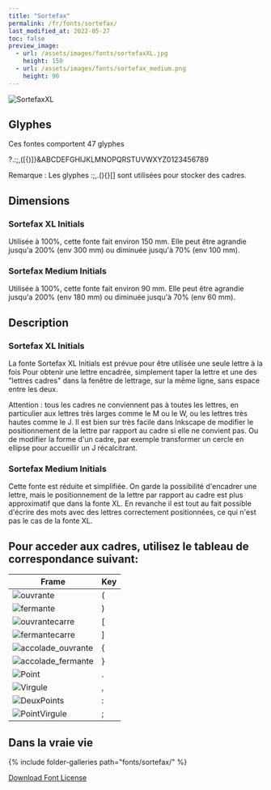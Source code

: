 ```yaml
---
title: "Sortefax"
permalink: /fr/fonts/sortefax/
last_modified_at: 2022-05-27
toc: false
preview_image: 
  - url: /assets/images/fonts/sortefaxXL.jpg
    height: 150
  - url: /assets/images/fonts/sortefax_medium.png
    height: 90
---
```

![SortefaxXL](/assets/images/fonts/sortefaxXL.jpg)

## Glyphes
Ces fontes comportent 47 glyphes
	
?.:;,([{)]}&ABCDEFGHIJKLMNOPQRSTUVWXYZ0123456789

Remarque : Les glyphes :;,.(){}[] sont utilisées pour stocker des cadres.

## Dimensions
### Sortefax XL Initials
Utilisée à 100%, cette fonte fait environ 150 mm.
Elle peut être agrandie jusqu'a 200% (env 300 mm) ou diminuée jusqu'à 70% (env 100 mm).
### Sortefax Medium Initials
Utilisée à 100%, cette fonte fait environ 90 mm.
Elle peut être agrandie jusqu'a 200% (env 180 mm) ou diminuée jusqu'à 70% (env 60 mm).

## Description

### Sortefax XL Initials

La fonte Sortefax XL Initials est prévue pour être utilisée une seule lettre à la fois
Pour obtenir une lettre encadrée, simplement taper la lettre et une des "lettres cadres" dans la fenêtre de lettrage, sur la même ligne, sans espace entre les deux. 

Attention : tous les cadres ne conviennent pas à toutes les lettres, en particulier aux lettres très larges comme le M ou le W, ou les lettres très hautes comme le J. Il est bien sur très facile dans Inkscape de modifier le positionnement de la lettre par rapport au cadre si elle ne convient pas. Ou de modifier la forme d'un cadre, par exemple transformer un cercle en ellipse pour accueillir un J récalcitrant.

### Sortefax Medium Initials

Cette fonte est réduite et simplifiée. On garde la possibilité d'encadrer une lettre, mais le positionnement de la lettre par rapport au cadre est plus approximatif que dans la fonte XL. En revanche il est tout au fait possible d'écrire des mots avec des lettres correctement positionnées, ce qui n'est pas le cas de la fonte XL.

## Pour acceder aux cadres, utilisez le tableau de correspondance suivant:

Frame|Key
---|---
![ouvrante](/assets/images/fonts/sortefax/ouvrante.png)|<key>(</key>
![fermante](/assets/images/fonts/sortefax/fermante.png)|<key>)</key>
![ouvrantecarre](/assets/images/fonts/sortefax/square-bracket-open.png)|<key>[</key>
![fermantecarre](/assets/images/fonts/sortefax/square-bracket-open.png)|<key>]</key>
![accolade_ouvrante](/assets/images/fonts/sortefax/curly-bracket-open.png)|<key>{</key>
![accolade_fermante](/assets/images/fonts/sortefax/curly-bracket-close.png)|<key>}</key>
![Point](/assets/images/fonts/sortefax/point.png)|<key>.</key>
![Virgule](/assets/images/fonts/sortefax/virgule.png)|<key>,</key>
![DeuxPoints](/assets/images/fonts/sortefax/deuxpoints.png)|<key>:</key>
![PointVirgule](/assets/images/fonts/sortefax/pointvirgule.png)|<key>;</key>


## Dans la vraie vie

{% include folder-galleries path="fonts/sortefax/" %}


[Download Font License](https://github.com/inkstitch/inkstitch/tree/main/fonts/sortefaxXL/LICENSE)
